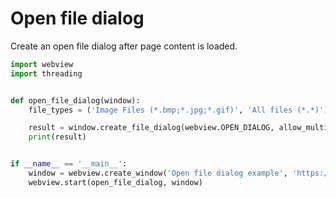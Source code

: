 # Open file dialog

Create an open file dialog after page content is loaded.


``` python
import webview
import threading


def open_file_dialog(window):
    file_types = ('Image Files (*.bmp;*.jpg;*.gif)', 'All files (*.*)')

    result = window.create_file_dialog(webview.OPEN_DIALOG, allow_multiple=True, file_types=file_types)
    print(result)


if __name__ == '__main__':
    window = webview.create_window('Open file dialog example', 'https://pywebview.flowrl.com/hello')
    webview.start(open_file_dialog, window)
```